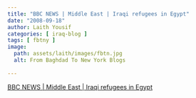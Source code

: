 ```yaml
---
title: "BBC NEWS | Middle East | Iraqi refugees in Egypt"
date: "2008-09-18"
author: Laith Yousif
categories: [ iraq-blog ]
tags: [ fbtny ]
image:
  path: assets/laith/images/fbtn.jpg
  alt: From Baghdad To New York Blogs
  
---
```


[BBC NEWS | Middle East | Iraqi refugees in Egypt](https://news.bbc.co.uk/2/hi/middle_east/7616876.stm)
